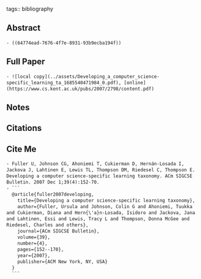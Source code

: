 tags:: bibliography

## Abstract
	- ((64774ead-7676-4f7e-8931-93b9ecba194f))
## Full Paper
	- ![local copy](../assets/Developing_a_computer_science-specific_learning_ta_1685540471984_0.pdf), [online](https://www.cs.kent.ac.uk/pubs/2007/2798/content.pdf)
## Notes
## Citations
## Cite Me
	- Fuller U, Johnson CG, Ahoniemi T, Cukierman D, Hernán-Losada I, Jackova J, Lahtinen E, Lewis TL, Thompson DM, Riedesel C, Thompson E. Developing a computer science-specific learning taxonomy. ACm SIGCSE Bulletin. 2007 Dec 1;39(4):152-70.
	- ```
	  @article{fuller2007developing,
	    title={Developing a computer science-specific learning taxonomy},
	    author={Fuller, Ursula and Johnson, Colin G and Ahoniemi, Tuukka and Cukierman, Diana and Hern{\'a}n-Losada, Isidoro and Jackova, Jana and Lahtinen, Essi and Lewis, Tracy L and Thompson, Donna McGee and Riedesel, Charles and others},
	    journal={ACm SIGCSE Bulletin},
	    volume={39},
	    number={4},
	    pages={152--170},
	    year={2007},
	    publisher={ACM New York, NY, USA}
	  }
	  ```